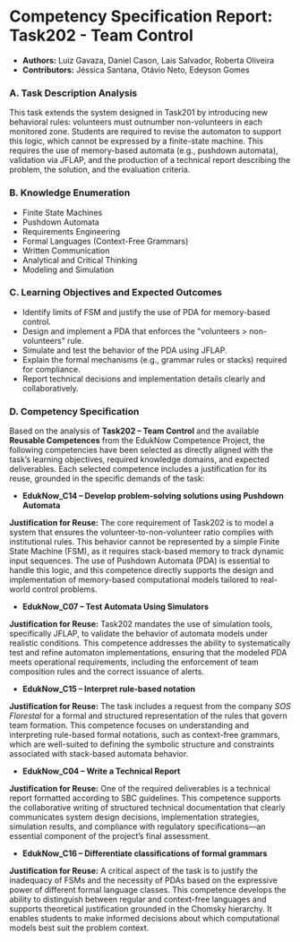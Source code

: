 # Competency Specification Report: Task202 - Team Control

* **Authors:** Luiz Gavaza, Daniel Cason, Lais Salvador, Roberta Oliveira
* **Contributors:** Jéssica Santana, Otávio Neto, Edeyson Gomes

### A. Task Description Analysis

This task extends the system designed in Task201 by introducing new behavioral rules: volunteers must outnumber non-volunteers in each monitored zone. Students are required to revise the automaton to support this logic, which cannot be expressed by a finite-state machine. This requires the use of memory-based automata (e.g., pushdown automata), validation via JFLAP, and the production of a technical report describing the problem, the solution, and the evaluation criteria.


### B. Knowledge Enumeration

* Finite State Machines
* Pushdown Automata
* Requirements Engineering
* Formal Languages (Context-Free Grammars)
* Written Communication
* Analytical and Critical Thinking
* Modeling and Simulation



### C. Learning Objectives and Expected Outcomes

* Identify limits of FSM and justify the use of PDA for memory-based control.
* Design and implement a PDA that enforces the "volunteers > non-volunteers" rule.
* Simulate and test the behavior of the PDA using JFLAP.
* Explain the formal mechanisms (e.g., grammar rules or stacks) required for compliance.
* Report technical decisions and implementation details clearly and collaboratively.



### D. Competency Specification

Based on the analysis of **Task202 – Team Control** and the available **Reusable Competences** from the EdukNow Competence Project, the following competencies have been selected as directly aligned with the task’s learning objectives, required knowledge domains, and expected deliverables. Each selected competence includes a justification for its reuse, grounded in the specific demands of the task:



* **EdukNow\_C14 – Develop problem-solving solutions using Pushdown Automata**

**Justification for Reuse:**
The core requirement of Task202 is to model a system that ensures the volunteer-to-non-volunteer ratio complies with institutional rules. This behavior cannot be represented by a simple Finite State Machine (FSM), as it requires stack-based memory to track dynamic input sequences. The use of Pushdown Automata (PDA) is essential to handle this logic, and this competence directly supports the design and implementation of memory-based computational models tailored to real-world control problems.



* **EdukNow\_C07 – Test Automata Using Simulators**

**Justification for Reuse:**
Task202 mandates the use of simulation tools, specifically JFLAP, to validate the behavior of automata models under realistic conditions. This competence addresses the ability to systematically test and refine automaton implementations, ensuring that the modeled PDA meets operational requirements, including the enforcement of team composition rules and the correct issuance of alerts.



* **EdukNow\_C15 – Interpret rule-based notation**

**Justification for Reuse:**
The task includes a request from the company *SOS Florestal* for a formal and structured representation of the rules that govern team formation. This competence focuses on understanding and interpreting rule-based formal notations, such as context-free grammars, which are well-suited to defining the symbolic structure and constraints associated with stack-based automata behavior.



* **EdukNow\_C04 – Write a Technical Report**

**Justification for Reuse:**
One of the required deliverables is a technical report formatted according to SBC guidelines. This competence supports the collaborative writing of structured technical documentation that clearly communicates system design decisions, implementation strategies, simulation results, and compliance with regulatory specifications—an essential component of the project’s final assessment.



* **EdukNow\_C16 – Differentiate classifications of formal grammars**

**Justification for Reuse:**
A critical aspect of the task is to justify the inadequacy of FSMs and the necessity of PDAs based on the expressive power of different formal language classes. This competence develops the ability to distinguish between regular and context-free languages and supports theoretical justification grounded in the Chomsky hierarchy. It enables students to make informed decisions about which computational models best suit the problem context.


